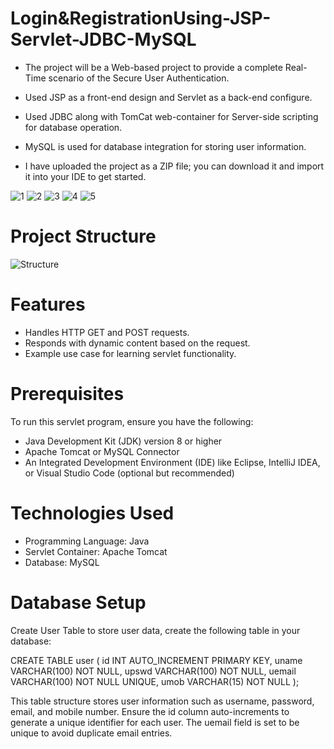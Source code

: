 # Login&RegistrationUsing-JSP-Servlet-JDBC-MySQL
- The project will be a Web-based project to provide a complete Real-Time scenario of the Secure User Authentication.
- Used JSP as a front-end design and Servlet as a back-end configure.
- Used JDBC along with TomCat web-container for Server-side scripting for database operation.
- MySQL is used for database integration for storing user information.

- I have uploaded the project as a ZIP file; you can download it and import it into your IDE to get started.

![1](https://github.com/user-attachments/assets/d862f459-7e03-4bc1-a23e-defa2e9c96e2)
![2](https://github.com/user-attachments/assets/f8c032fa-7a79-4e22-a108-b3203867da56)
![3](https://github.com/user-attachments/assets/fb95996d-b385-4047-aca3-661c4c68d0c8)
![4](https://github.com/user-attachments/assets/fdae9319-7a08-4388-9543-6870535e74ba)
![5](https://github.com/user-attachments/assets/eabc6548-dd5d-4303-8257-f3cf43480f10)
# Project Structure
![Structure](https://github.com/user-attachments/assets/16a434a5-c1e8-40a8-a821-9d6372ccc25d)

# Features
- Handles HTTP GET and POST requests.
- Responds with dynamic content based on the request.
- Example use case for learning servlet functionality.

# Prerequisites
To run this servlet program, ensure you have the following:
- Java Development Kit (JDK) version 8 or higher
- Apache Tomcat or MySQL Connector
- An Integrated Development Environment (IDE) like Eclipse, IntelliJ IDEA, or Visual Studio Code (optional but recommended)

# Technologies Used
- Programming Language: Java
- Servlet Container: Apache Tomcat
- Database: MySQL

# Database Setup
Create User Table to store user data, create the following table in your database:

CREATE TABLE user (
    id INT AUTO_INCREMENT PRIMARY KEY,
    uname VARCHAR(100) NOT NULL,
    upswd VARCHAR(100) NOT NULL,
    uemail VARCHAR(100) NOT NULL UNIQUE,
    umob VARCHAR(15) NOT NULL
);

This table structure stores user information such as username, password, email, and mobile number. Ensure the id column auto-increments to generate a unique identifier for each user. The uemail field is set to be unique to avoid duplicate email entries.
